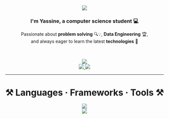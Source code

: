 <h1 align="center">
  <img src="https://readme-typing-svg.herokuapp.com/?font=Righteous&size=35&center=true&vCenter=true&width=520&height=70&duration=2500&lines=Hey+There!+👋;+I'm+Yassine+LBARRAH!" />
</h1>

<h3 align="center">I'm Yassine, a computer science student 💻</h3>

<div align="center">
  <p>
    Passionate about <strong>problem solving</strong> 🔍💡, <strong>Data Engineering</strong> 🏆,<br />
    and always eager to learn the latest <strong>technologies</strong> 🚀
  </p>

  


  <br /><br />
  <a href="https://lbarrahyassine.live" target="_blank">
  <img src="https://img.shields.io/badge/Website-0A0A0A?style=for-the-badge&logo=google-chrome&logoColor=white" />
</a>
<br />
  <a href="mailto:lbrrahyassine@gmail.com">
    <img src="https://img.shields.io/badge/Gmail-333333?style=for-the-badge&logo=gmail&logoColor=red" />
  </a>
  <a href="https://linkedin.com/in/yassinelbarrah" target="_blank">
    <img src="https://img.shields.io/badge/LinkedIn-0077B5?style=for-the-badge&logo=linkedin&logoColor=white" />
  </a>
</div>

---

<h1 align="center">⚒️ Languages · Frameworks · Tools ⚒️</h1>

<div align="center">
  <img src="https://skillicons.dev/icons?i=python,java,c,html,css,javascript,Angular" /><br />
  <img src="https://skillicons.dev/icons?i=oracle,mysql,php,firebase,postgres,github,git,vscode,linux,bash,qt,flutter" />
</div>


